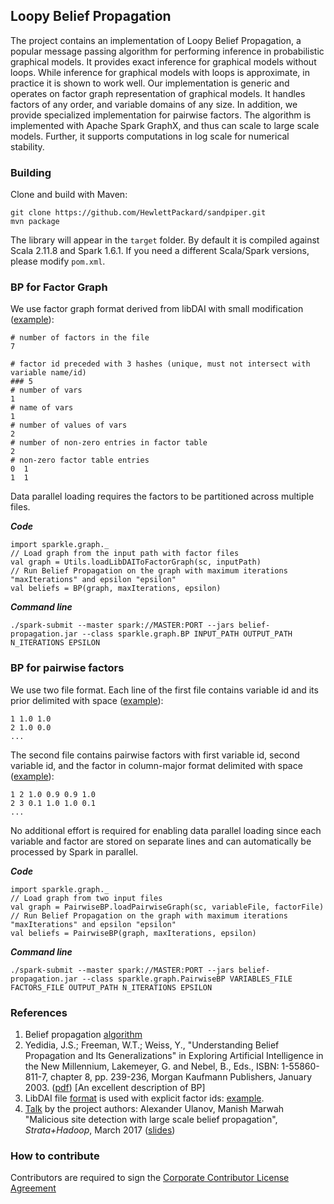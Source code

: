 ## Loopy Belief Propagation
The project contains an implementation of Loopy Belief Propagation,
a popular message passing algorithm for performing inference in probabilistic graphical models.
It provides exact inference for graphical models without loops.
While inference for graphical models with loops is approximate, in practice it is shown to work well.
Our implementation is generic and operates on factor graph representation of graphical models.
It handles factors of any order, and variable domains of any size.
In addition, we provide specialized implementation for pairwise factors.
The algorithm is implemented with Apache Spark GraphX, and thus can scale to large scale models.
Further, it supports computations in log scale for numerical stability.

### Building
Clone and build with Maven:
````
git clone https://github.com/HewlettPackard/sandpiper.git
mvn package
````
The library will appear in the `target` folder. By default it is compiled against Scala 2.11.8
and Spark 1.6.1. If you need a different Scala/Spark versions, please modify `pom.xml`.

### BP for Factor Graph
We use factor graph format derived from libDAI with small modification
([example](https://github.com/HewlettPackard/sandpiper/blob/master/data/factor/graph7.fg)):
````
# number of factors in the file
7

# factor id preceded with 3 hashes (unique, must not intersect with variable name/id)
### 5
# number of vars
1
# name of vars
1
# number of values of vars
2
# number of non-zero entries in factor table
2
# non-zero factor table entries
0  1
1  1

````
Data parallel loading requires the factors to be partitioned across multiple files.

***Code***
````
import sparkle.graph._
// Load graph from the input path with factor files
val graph = Utils.loadLibDAIToFactorGraph(sc, inputPath)
// Run Belief Propagation on the graph with maximum iterations "maxIterations" and epsilon "epsilon"
val beliefs = BP(graph, maxIterations, epsilon)
````

***Command line***

````
./spark-submit --master spark://MASTER:PORT --jars belief-propagation.jar --class sparkle.graph.BP INPUT_PATH OUTPUT_PATH N_ITERATIONS EPSILON
````
### BP for pairwise factors
We use two file format. Each line of the first file contains
variable id and its prior delimited with space
([example](https://github.com/HewlettPackard/sandpiper/blob/master/data/vertex4.txt)):
````
1 1.0 1.0
2 1.0 0.0
...
````
The second file contains pairwise factors with first variable id, second variable id,
and the factor in column-major format delimited with space
([example](https://github.com/HewlettPackard/sandpiper/blob/master/data/edge4.txt)):
 ````
 1 2 1.0 0.9 0.9 1.0 
 2 3 0.1 1.0 1.0 0.1 
...
 ````
No additional effort is required for enabling data parallel loading since each variable and
factor are stored on separate lines and can automatically be processed by Spark in parallel.

***Code***
````
import sparkle.graph._
// Load graph from two input files
val graph = PairwiseBP.loadPairwiseGraph(sc, variableFile, factorFile)
// Run Belief Propagation on the graph with maximum iterations "maxIterations" and epsilon "epsilon"
val beliefs = PairwiseBP(graph, maxIterations, epsilon)
````

***Command line***

````
./spark-submit --master spark://MASTER:PORT --jars belief-propagation.jar --class sparkle.graph.PairwiseBP VARIABLES_FILE FACTORS_FILE OUTPUT_PATH N_ITERATIONS EPSILON
````


### References
1. Belief propagation [algorithm](https://en.wikipedia.org/wiki/Belief_propagation)
1. Yedidia, J.S.; Freeman, W.T.; Weiss, Y., "Understanding Belief Propagation and Its Generalizations" in Exploring Artificial    Intelligence in the New Millennium, Lakemeyer, G. and Nebel, B., Eds., ISBN: 1-55860-811-7, chapter 8, pp. 239-236, Morgan Kaufmann Publishers, January 2003. ([pdf](http://www.merl.com/publications/docs/TR2001-22.pdf))
   [An excellent description of BP]
2. LibDAI file [format](https://staff.fnwi.uva.nl/j.m.mooij/libDAI/) is used with explicit factor ids: [example](https://github.com/HewlettPackard/sandpiper/blob/master/data/factor/graph7.fg).
3. [Talk](http://conferences.oreilly.com/strata/strata-ca/public/schedule/detail/55701) by the project authors: Alexander Ulanov, Manish Marwah "Malicious site detection with large scale belief propagation", *Strata+Hadoop*, March 2017 ([slides](https://github.com/HewlettPackard/sandpiper/SandpiperStrata2017.pdf))

### How to contribute
Contributors are required to sign the [Corporate Contributor License Agreement](https://github.com/HewlettPackard/sandpiper/blob/master/HPE_CCLA.txt)
